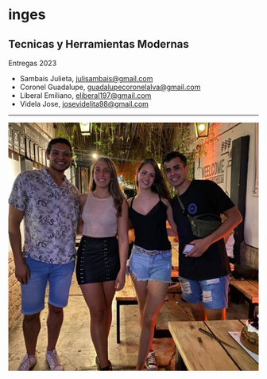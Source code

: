 # inges
## Tecnicas y Herramientas Modernas
Entregas 2023
* Sambais Julieta, <julisambais@gmail.com>
*  Coronel Guadalupe, <guadalupecoronelalva@gmail.com>
*  Liberal  Emiliano, <eliberal197@gmail.com>
*  Videla Jose, <josevidelita98@gmail.com>
<hr>


![cambiar foto](grupo.png)


